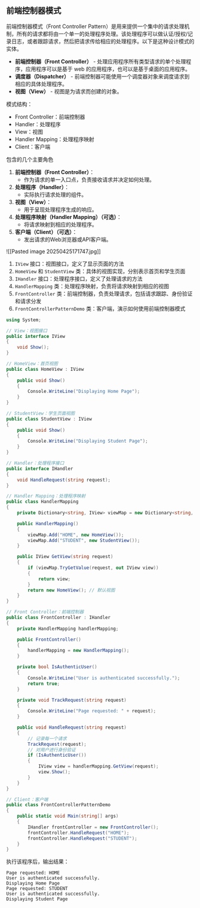## 前端控制器模式
前端控制器模式（Front Controller Pattern）是用来提供一个集中的请求处理机制，所有的请求都将由一个单一的处理程序处理。该处理程序可以做认证/授权/记录日志，或者跟踪请求，然后把请求传给相应的处理程序。以下是这种设计模式的实体。
- **前端控制器（Front Controller）** - 处理应用程序所有类型请求的单个处理程序，应用程序可以是基于 web 的应用程序，也可以是基于桌面的应用程序。
- **调度器（Dispatcher）** - 前端控制器可能使用一个调度器对象来调度请求到相应的具体处理程序。
- **视图（View）** - 视图是为请求而创建的对象。

模式结构：
- Front Controller：前端控制器
- Handler：处理程序
- View：视图
- Handler Mapping：处理程序映射
- Client：客户端

包含的几个主要角色
1. **前端控制器（Front Controller）**：
    - 作为请求的单一入口点，负责接收请求并决定如何处理。
2. **处理程序（Handler）**：
    - 实际执行请求处理的组件。
3. **视图（View）**：
    - 用于呈现处理程序生成的响应。
4. **处理程序映射（Handler Mapping）（可选）**：
    - 将请求映射到相应的处理程序。
5. **客户端（Client）（可选）**：
    - 发出请求的Web浏览器或API客户端。

![[Pasted image 20250425171747.jpg]]

1. `IView` 接口：视图接口，定义了显示页面的方法
2. `HomeView` 和 `StudentView` 类：具体的视图实现，分别表示首页和学生页面
3. `IHandler` 接口：处理程序接口，定义了处理请求的方法
4. `HandlerMapping` 类：处理程序映射，负责将请求映射到相应的视图
5. `FrontController` 类：前端控制器，负责处理请求，包括请求跟踪、身份验证和请求分发
6. `FrontControllerPatternDemo` 类：客户端，演示如何使用前端控制器模式

```cs
using System;

// View：视图接口
public interface IView
{
    void Show();
}

// HomeView：首页视图
public class HomeView : IView
{
    public void Show()
    {
        Console.WriteLine("Displaying Home Page");
    }
}

// StudentView：学生页面视图
public class StudentView : IView
{
    public void Show()
    {
        Console.WriteLine("Displaying Student Page");
    }
}

// Handler：处理程序接口
public interface IHandler
{
    void HandleRequest(string request);
}

// Handler Mapping：处理程序映射
public class HandlerMapping
{
    private Dictionary<string, IView> viewMap = new Dictionary<string, IView>();

    public HandlerMapping()
    {
        viewMap.Add("HOME", new HomeView());
        viewMap.Add("STUDENT", new StudentView());
    }

    public IView GetView(string request)
    {
        if (viewMap.TryGetValue(request, out IView view))
        {
            return view;
        }
        return new HomeView(); // 默认视图
    }
}

// Front Controller：前端控制器
public class FrontController : IHandler
{
    private HandlerMapping handlerMapping;

    public FrontController()
    {
        handlerMapping = new HandlerMapping();
    }

    private bool IsAuthenticUser()
    {
        Console.WriteLine("User is authenticated successfully.");
        return true;
    }

    private void TrackRequest(string request)
    {
        Console.WriteLine("Page requested: " + request);
    }

    public void HandleRequest(string request)
    {
        // 记录每一个请求
        TrackRequest(request);
        // 对用户进行身份验证
        if (IsAuthenticUser())
        {
            IView view = handlerMapping.GetView(request);
            view.Show();
        }
    }
}

// Client：客户端
public class FrontControllerPatternDemo
{
    public static void Main(string[] args)
    {
        IHandler frontController = new FrontController();
        frontController.HandleRequest("HOME");
        frontController.HandleRequest("STUDENT");
    }
}
```

执行该程序后，输出结果：
```
Page requested: HOME
User is authenticated successfully.
Displaying Home Page
Page requested: STUDENT
User is authenticated successfully.
Displaying Student Page
```